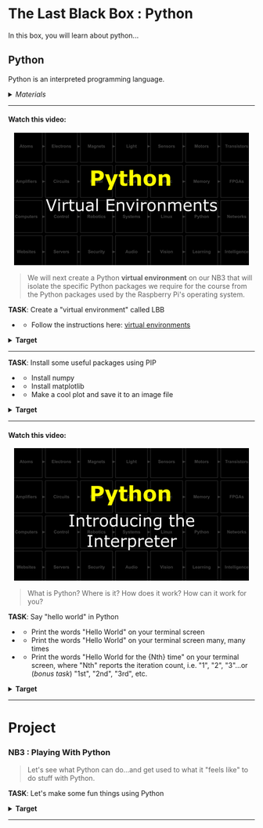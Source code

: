 # The Last Black Box : Python
In this box, you will learn about python...

## Python
Python is an interpreted programming language.

<details><summary><i>Materials</i></summary><p>

Name|Depth|Description| # |Data|Link|
:-------|:---:|:----------|:-:|:--:|:--:|

</p></details><hr>

#### Watch this video: 
<p align="center">
<a href="https://vimeo.com/1042637566" title="Control+Click to watch in new tab"><img src="../../boxes/python/_resources/lessons/thumbnails/Virtual-Environments.gif" alt="Virtual Environments" width="480"/></a>
</p>

> We will next create a Python **virtual environment** on our NB3 that will isolate the specific Python packages we require for the course from the Python packages used by the Raspberry Pi's operating system.


**TASK**: Create a "virtual environment" called LBB
- - Follow the instructions here: [virtual environments](/boxes/python/virtual_environments/README.md)
<details><summary><strong>Target</strong></summary>
    You should now have a virtual environment activated (and installed in the folder "_tmp/LBB").
</details><hr>


**TASK**: Install some useful packages using PIP
- - Install numpy
- - Install matplotlib
- - Make a cool plot and save it to an image file
<details><summary><strong>Target</strong></summary>
    You should now hav an image of your plot saved, which you can open and view inside VS code.
</details><hr>


#### Watch this video: 
<p align="center">
<a href="https://vimeo.com/1042618092" title="Control+Click to watch in new tab"><img src="../../boxes/python/_resources/lessons/thumbnails/Introducing-the-Interpreter.gif" alt="Introducing the Interpreter" width="480"/></a>
</p>

> What is Python? Where is it? How does it work? How can it work for you?


**TASK**: Say "hello world" in Python
- - Print the words "Hello World" on your terminal screen
- - Print the words "Hello World" on your terminal screen many, many times
- - Print the words "Hello World for the {Nth} time" on your terminal screen, where "Nth" reports the iteration count, i.e. "1", "2", "3"...or (*bonus task*) "1st", "2nd", "3rd", etc.
<details><summary><strong>Target</strong></summary>
    You should see something like "Hello World for the 1st time", "Hello World for the 2nd time", etc. printed line by line in your terminal screen.
</details><hr>


# Project
### NB3 : Playing With Python
> Let's see what Python can do...and get used to what it "feels like" to do stuff with Python.


**TASK**: Let's make some fun things using Python
<details><summary><strong>Target</strong></summary>
    You should have made something fun.
</details><hr>


